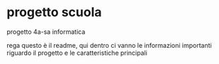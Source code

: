 # progetto scuola
 progetto 4a-sa informatica

rega questo è il readme, qui dentro ci vanno le informazioni importanti riguardo il progetto e le caratteristiche principali